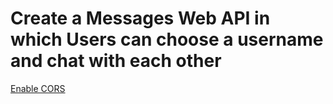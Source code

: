# Create a Messages Web API in which Users can choose a username and chat with each other

[Enable CORS](https://docs.microsoft.com/en-us/aspnet/core/security/cors?view=aspnetcore-5.0#testc)
```